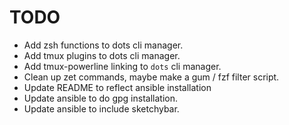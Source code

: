 # TODO

- Add zsh functions to dots cli manager.
- Add tmux plugins to dots cli manager.
- Add tmux-powerline linking to `dots` cli manager.
- Clean up zet commands, maybe make a gum / fzf filter script.
- Update README to reflect ansible installation
- Update ansible to do gpg installation.
- Update ansible to include sketchybar.
